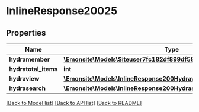 # InlineResponse20025

## Properties
Name | Type | Description | Notes
------------ | ------------- | ------------- | -------------
**hydramember** | [**\Emonsite\Models\Siteuser7fc182df899df5888744e3f43c9c8f05Jsonld[]**](Siteuser7fc182df899df5888744e3f43c9c8f05Jsonld.md) |  | 
**hydratotal_items** | **int** |  | [optional] 
**hydraview** | [**\Emonsite\Models\InlineResponse200Hydraview**](InlineResponse200Hydraview.md) |  | [optional] 
**hydrasearch** | [**\Emonsite\Models\InlineResponse200Hydrasearch**](InlineResponse200Hydrasearch.md) |  | [optional] 

[[Back to Model list]](../../README.md#documentation-for-models) [[Back to API list]](../../README.md#documentation-for-api-endpoints) [[Back to README]](../../README.md)

